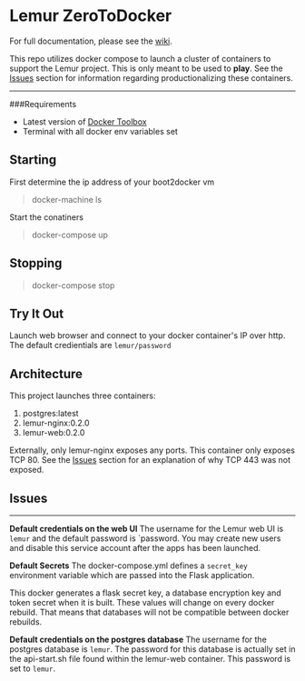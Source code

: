 Lemur ZeroToDocker
==================


For full documentation, please see the [wiki](https://lemur.readthedocs.org).

This repo utilizes docker compose to launch a cluster of containers to support the Lemur project.  This is only meant to be used to **play**.  See the [Issues](#Issues) section for information regarding productionalizing these containers.

----------

###Requirements
* Latest version of [Docker Toolbox](https://www.docker.com/toolbox)
* Terminal with all docker env variables set

Starting
-------------
First determine the ip address of your boot2docker vm

> docker-machine ls

Start the conatiners

> docker-compose up

Stopping
-------------
> docker-compose stop

Try It Out
-------------
Launch web browser and connect to your docker container's IP over http. 
The default credientials are `lemur/password`

Architecture
-------------

This project launches three containers:

 1. postgres:latest
 2. lemur-nginx:0.2.0
 3. lemur-web:0.2.0

Externally, only lemur-nginx exposes any ports.  This container only exposes TCP 80.  See the [Issues](#Issues) section for an explanation of why TCP 443 was not exposed.


Issues
-------------


----------

**Default credentials on the web UI**
The username for the Lemur web UI is `lemur` and the default password is `password. You may create new users and disable this service account after the apps has been launched.  

**Default Secrets**
The docker-compose.yml defines a `secret_key` environment variable which are passed into the Flask application.

This docker generates a flask secret key, a database encryption key and token secret when it is built. These values will change on every docker rebuild. That means that databases will not be compatible between docker rebuilds. 

**Default credentials on the postgres database**
The username for the postgres database is `lemur`.  The password for this database is actually set in the api-start.sh file found within the lemur-web container.  This password is set to `lemur`.

